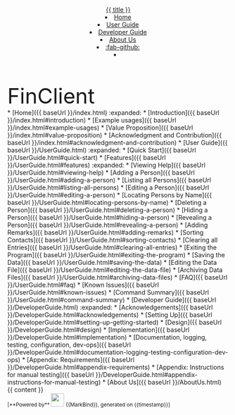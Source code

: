<head-bottom>
  <link rel="stylesheet" href="{{baseUrl}}/stylesheets/main.css">
</head-bottom>

<header sticky>
  <navbar type="dark">
    <a slot="brand" href="{{baseUrl}}/index.html" title="{{ title }}" class="navbar-brand">{{ title }}</a>
    <li><a href="{{baseUrl}}/index.html" class="nav-link">Home</a></li>
    <li><a href="{{baseUrl}}/UserGuide.html" class="nav-link">User Guide</a></li>
    <li><a href="{{baseUrl}}/DeveloperGuide.html" class="nav-link">Developer Guide</a></li>
    <li><a href="{{baseUrl}}/AboutUs.html" class="nav-link">About Us</a></li>
    <li><a href="https://github.com/AY2425S2-CS2103T-T11-4/tp.git" target="_blank" class="nav-link"><md>:fab-github:</md></a>
    </li>
    <li slot="right">
      <form class="navbar-form">
        <searchbar :data="searchData" placeholder="Search" :on-hit="searchCallback" menu-align-right></searchbar>
      </form>
    </li>
  </navbar>
</header>

<div id="flex-body">
  <nav id="site-nav">
    <div class="site-nav-top">
      <div class="fw-bold mb-2 text-center" style="font-size: 3rem;">FinClient</div>
    <div class="nav-component slim-scroll">
      <site-nav>
* [Home]({{ baseUrl }}/index.html) :expanded:
  * [Introduction]({{ baseUrl }}/index.html#introduction)
  * [Example usages]({{ baseUrl }}/index.html#example-usages)
  * [Value Proposition]({{ baseUrl }}/index.html#value-proposition)
  * [Acknowledgment and Contribution]({{ baseUrl }}/index.html#acknowledgment-and-contribution)
* [User Guide]({{ baseUrl }}/UserGuide.html) :expanded:
  * [Quick Start]({{ baseUrl }}/UserGuide.html#quick-start)
  * [Features]({{ baseUrl }}/UserGuide.html#features) :expanded:
    * [Viewing Help]({{ baseUrl }}/UserGuide.html#viewing-help)
    * [Adding a Person]({{ baseUrl }}/UserGuide.html#adding-a-person)
    * [Listing all Persons]({{ baseUrl }}/UserGuide.html#listing-all-persons)
    * [Editing a Person]({{ baseUrl }}/UserGuide.html#editing-a-person)
    * [Locating Persons by Name]({{ baseUrl }}/UserGuide.html#locating-persons-by-name)
    * [Deleting a Person]({{ baseUrl }}/UserGuide.html#deleting-a-person)
    * [Hiding a Person]({{ baseUrl }}/UserGuide.html#hiding-a-person)
    * [Revealing a Person]({{ baseUrl }}/UserGuide.html#revealing-a-person)
    * [Adding Remarks]({{ baseUrl }}/UserGuide.html#adding-remarks)
    * [Sorting Contacts]({{ baseUrl }}/UserGuide.html#sorting-contacts)
    * [Clearing all Entries]({{ baseUrl }}/UserGuide.html#clearing-all-entries)
    * [Exiting the Program]({{ baseUrl }}/UserGuide.html#exiting-the-program)
    * [Saving the Data]({{ baseUrl }}/UserGuide.html#saving-the-data)
    * [Editing the Data File]({{ baseUrl }}/UserGuide.html#editing-the-data-file)
    * [Archiving Data Files]({{ baseUrl }}/UserGuide.html#archiving-data-files)
  * [FAQ]({{ baseUrl }}/UserGuide.html#faq)
  * [Known Issues]({{ baseUrl }}/UserGuide.html#known-issues)
  * [Command Summary]({{ baseUrl }}/UserGuide.html#command-summary)
* [Developer Guide]({{ baseUrl }}/DeveloperGuide.html) :expanded:
  * [Acknowledgements]({{ baseUrl }}/DeveloperGuide.html#acknowledgements)
  * [Setting Up]({{ baseUrl }}/DeveloperGuide.html#setting-up-getting-started)
  * [Design]({{ baseUrl }}/DeveloperGuide.html#design)
  * [Implementation]({{ baseUrl }}/DeveloperGuide.html#implementation)
  * [Documentation, logging, testing, configuration, dev-ops]({{ baseUrl }}/DeveloperGuide.html#documentation-logging-testing-configuration-dev-ops)
  * [Appendix: Requirements]({{ baseUrl }}/DeveloperGuide.html#appendix-requirements)
  * [Appendix: Instructions for manual testing]({{ baseUrl }}/DeveloperGuide.html#appendix-instructions-for-manual-testing)
* [About Us]({{ baseUrl }}/AboutUs.html)
      </site-nav>
    </div>
  </nav>
  <div id="content-wrapper">
    {{ content }}
  </div>
  <nav id="page-nav">
    <div class="nav-component slim-scroll">
      <page-nav />
    </div>
  </nav>
  <scroll-top-button></scroll-top-button>
</div>

<footer>
  <!-- Support MarkBind by including a link to us on your landing page! -->
  <div class="text-center">
    <small>[<md>**Powered by**</md> <img src="https://markbind.org/favicon.ico" width="30"> {{MarkBind}}, generated on {{timestamp}}]</small>
  </div>
</footer>

